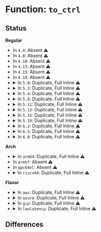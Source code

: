 # Function: <code>to_ctrl</code>

## Status
<b>Regular</b>
<ul>
<li>
In <code>4.4</code>: Absent ⚠️
</li>
<li>
In <code>4.8</code>: Absent ⚠️
</li>
<li>
In <code>4.10</code>: Absent ⚠️
</li>
<li>
In <code>4.13</code>: Absent ⚠️
</li>
<li>
In <code>4.15</code>: Absent ⚠️
</li>
<li>
In <code>4.18</code>: Absent ⚠️
</li>
<li>
<details>
<summary>In <code>5.0</code>: Duplicate, Full Inline ⚠️</summary>

**Collision:** Static Duplication

**Inline:** Full

**Transformation:** False

**Instances:**

```
In drivers/pci/hotplug/pciehp_core.c (ffffffff81550325)
Location: drivers/pci/hotplug/pciehp.h:209
Inline: True
Inline callers:
  - drivers/pci/hotplug/pciehp_core.c:get_adapter_status
  - drivers/pci/hotplug/pciehp_core.c:get_latch_status
  - drivers/pci/hotplug/pciehp_core.c:get_power_status
  - drivers/pci/hotplug/pciehp_core.c:set_attention_status
```
```
In drivers/pci/hotplug/pciehp_ctrl.c (ffffffff815510b3)
Location: drivers/pci/hotplug/pciehp.h:209
Inline: True
Inline callers:
  - drivers/pci/hotplug/pciehp_ctrl.c:pciehp_sysfs_disable_slot
  - drivers/pci/hotplug/pciehp_ctrl.c:pciehp_sysfs_enable_slot
```
```
In drivers/pci/hotplug/pciehp_hpc.c (ffffffff815527b5)
Location: drivers/pci/hotplug/pciehp.h:209
Inline: True
Inline callers:
  - drivers/pci/hotplug/pciehp_hpc.c:pciehp_reset_slot
  - drivers/pci/hotplug/pciehp_hpc.c:pciehp_set_raw_indicator_status
  - drivers/pci/hotplug/pciehp_hpc.c:pciehp_get_attention_status
  - drivers/pci/hotplug/pciehp_hpc.c:pciehp_get_raw_indicator_status
```
</details>
</li>
<li>
<details>
<summary>In <code>5.3</code>: Duplicate, Full Inline ⚠️</summary>

**Collision:** Static Duplication

**Inline:** Full

**Transformation:** False

**Instances:**

```
In drivers/pci/hotplug/pciehp_core.c (ffffffff815801a5)
Location: drivers/pci/hotplug/pciehp.h:194
Inline: True
Inline callers:
  - drivers/pci/hotplug/pciehp_core.c:get_adapter_status
  - drivers/pci/hotplug/pciehp_core.c:get_latch_status
  - drivers/pci/hotplug/pciehp_core.c:get_power_status
  - drivers/pci/hotplug/pciehp_core.c:set_attention_status
```
```
In drivers/pci/hotplug/pciehp_ctrl.c (ffffffff81580b42)
Location: drivers/pci/hotplug/pciehp.h:194
Inline: True
Inline callers:
  - drivers/pci/hotplug/pciehp_ctrl.c:pciehp_sysfs_disable_slot
  - drivers/pci/hotplug/pciehp_ctrl.c:pciehp_sysfs_enable_slot
```
```
In drivers/pci/hotplug/pciehp_hpc.c (ffffffff81582675)
Location: drivers/pci/hotplug/pciehp.h:194
Inline: True
Inline callers:
  - drivers/pci/hotplug/pciehp_hpc.c:pciehp_reset_slot
  - drivers/pci/hotplug/pciehp_hpc.c:pciehp_set_raw_indicator_status
  - drivers/pci/hotplug/pciehp_hpc.c:pciehp_get_attention_status
  - drivers/pci/hotplug/pciehp_hpc.c:pciehp_get_raw_indicator_status
```
</details>
</li>
<li>
<details>
<summary>In <code>5.4</code>: Duplicate, Full Inline ⚠️</summary>

**Collision:** Static Duplication

**Inline:** Full

**Transformation:** False

**Instances:**

```
In drivers/pci/hotplug/pciehp_core.c (ffffffff815a1c05)
Location: drivers/pci/hotplug/pciehp.h:195
Inline: True
Inline callers:
  - drivers/pci/hotplug/pciehp_core.c:get_adapter_status
  - drivers/pci/hotplug/pciehp_core.c:get_latch_status
  - drivers/pci/hotplug/pciehp_core.c:get_power_status
  - drivers/pci/hotplug/pciehp_core.c:set_attention_status
```
```
In drivers/pci/hotplug/pciehp_ctrl.c (ffffffff815a2772)
Location: drivers/pci/hotplug/pciehp.h:195
Inline: True
Inline callers:
  - drivers/pci/hotplug/pciehp_ctrl.c:pciehp_sysfs_disable_slot
  - drivers/pci/hotplug/pciehp_ctrl.c:pciehp_sysfs_enable_slot
```
```
In drivers/pci/hotplug/pciehp_hpc.c (ffffffff815a4055)
Location: drivers/pci/hotplug/pciehp.h:195
Inline: True
Inline callers:
  - drivers/pci/hotplug/pciehp_hpc.c:pciehp_reset_slot
  - drivers/pci/hotplug/pciehp_hpc.c:pciehp_set_raw_indicator_status
  - drivers/pci/hotplug/pciehp_hpc.c:pciehp_get_attention_status
  - drivers/pci/hotplug/pciehp_hpc.c:pciehp_get_raw_indicator_status
```
</details>
</li>
<li>
<details>
<summary>In <code>5.8</code>: Duplicate, Full Inline ⚠️</summary>

**Collision:** Static Duplication

**Inline:** Full

**Transformation:** False

**Instances:**

```
In drivers/pci/hotplug/pciehp_core.c (ffffffff8164a615)
Location: drivers/pci/hotplug/pciehp.h:194
Inline: True
Inline callers:
  - drivers/pci/hotplug/pciehp_core.c:get_adapter_status
  - drivers/pci/hotplug/pciehp_core.c:get_latch_status
  - drivers/pci/hotplug/pciehp_core.c:get_power_status
  - drivers/pci/hotplug/pciehp_core.c:set_attention_status
```
```
In drivers/pci/hotplug/pciehp_ctrl.c (ffffffff8164b2c9)
Location: drivers/pci/hotplug/pciehp.h:194
Inline: True
Inline callers:
  - drivers/pci/hotplug/pciehp_ctrl.c:pciehp_sysfs_disable_slot
  - drivers/pci/hotplug/pciehp_ctrl.c:pciehp_sysfs_enable_slot
```
```
In drivers/pci/hotplug/pciehp_hpc.c (ffffffff8164cc45)
Location: drivers/pci/hotplug/pciehp.h:194
Inline: True
Inline callers:
  - drivers/pci/hotplug/pciehp_hpc.c:pciehp_reset_slot
  - drivers/pci/hotplug/pciehp_hpc.c:pciehp_set_raw_indicator_status
```
</details>
</li>
<li>
<details>
<summary>In <code>5.11</code>: Duplicate, Full Inline ⚠️</summary>

**Collision:** Static Duplication

**Inline:** Full

**Transformation:** False

**Instances:**

```
In drivers/pci/hotplug/pciehp_core.c (ffffffff8166ee75)
Location: drivers/pci/hotplug/pciehp.h:194
Inline: True
Inline callers:
  - drivers/pci/hotplug/pciehp_core.c:get_adapter_status
  - drivers/pci/hotplug/pciehp_core.c:get_latch_status
  - drivers/pci/hotplug/pciehp_core.c:get_power_status
  - drivers/pci/hotplug/pciehp_core.c:set_attention_status
```
```
In drivers/pci/hotplug/pciehp_ctrl.c (ffffffff8166fa59)
Location: drivers/pci/hotplug/pciehp.h:194
Inline: True
Inline callers:
  - drivers/pci/hotplug/pciehp_ctrl.c:pciehp_sysfs_disable_slot
  - drivers/pci/hotplug/pciehp_ctrl.c:pciehp_sysfs_enable_slot
```
```
In drivers/pci/hotplug/pciehp_hpc.c (ffffffff81670f95)
Location: drivers/pci/hotplug/pciehp.h:194
Inline: True
Inline callers:
  - drivers/pci/hotplug/pciehp_hpc.c:pciehp_reset_slot
  - drivers/pci/hotplug/pciehp_hpc.c:pciehp_set_raw_indicator_status
```
</details>
</li>
<li>
<details>
<summary>In <code>5.13</code>: Duplicate, Full Inline ⚠️</summary>

**Collision:** Static Duplication

**Inline:** Full

**Transformation:** False

**Instances:**

```
In drivers/pci/hotplug/pciehp_core.c (ffffffff816513b5)
Location: drivers/pci/hotplug/pciehp.h:194
Inline: True
Inline callers:
  - drivers/pci/hotplug/pciehp_core.c:get_adapter_status
  - drivers/pci/hotplug/pciehp_core.c:get_latch_status
  - drivers/pci/hotplug/pciehp_core.c:get_power_status
  - drivers/pci/hotplug/pciehp_core.c:set_attention_status
```
```
In drivers/pci/hotplug/pciehp_ctrl.c (ffffffff81651f59)
Location: drivers/pci/hotplug/pciehp.h:194
Inline: True
Inline callers:
  - drivers/pci/hotplug/pciehp_ctrl.c:pciehp_sysfs_disable_slot
  - drivers/pci/hotplug/pciehp_ctrl.c:pciehp_sysfs_enable_slot
```
```
In drivers/pci/hotplug/pciehp_hpc.c (ffffffff816534c5)
Location: drivers/pci/hotplug/pciehp.h:194
Inline: True
Inline callers:
  - drivers/pci/hotplug/pciehp_hpc.c:pciehp_reset_slot
  - drivers/pci/hotplug/pciehp_hpc.c:pciehp_set_raw_indicator_status
```
</details>
</li>
<li>
<details>
<summary>In <code>5.15</code>: Duplicate, Full Inline ⚠️</summary>

**Collision:** Static Duplication

**Inline:** Full

**Transformation:** False

**Instances:**

```
In drivers/pci/hotplug/pciehp_core.c (ffffffff816c30f5)
Location: drivers/pci/hotplug/pciehp.h:200
Inline: True
Inline callers:
  - drivers/pci/hotplug/pciehp_core.c:get_adapter_status
  - drivers/pci/hotplug/pciehp_core.c:get_latch_status
  - drivers/pci/hotplug/pciehp_core.c:get_power_status
  - drivers/pci/hotplug/pciehp_core.c:set_attention_status
```
```
In drivers/pci/hotplug/pciehp_ctrl.c (ffffffff816c3cc2)
Location: drivers/pci/hotplug/pciehp.h:200
Inline: True
Inline callers:
  - drivers/pci/hotplug/pciehp_ctrl.c:pciehp_sysfs_disable_slot
  - drivers/pci/hotplug/pciehp_ctrl.c:pciehp_sysfs_enable_slot
```
```
In drivers/pci/hotplug/pciehp_hpc.c (ffffffff816c5235)
Location: drivers/pci/hotplug/pciehp.h:200
Inline: True
Inline callers:
  - drivers/pci/hotplug/pciehp_hpc.c:pciehp_reset_slot
  - drivers/pci/hotplug/pciehp_hpc.c:pciehp_set_raw_indicator_status
```
</details>
</li>
<li>
<details>
<summary>In <code>5.19</code>: Duplicate, Full Inline ⚠️</summary>

**Collision:** Static Duplication

**Inline:** Full

**Transformation:** False

**Instances:**

```
In drivers/pci/hotplug/pciehp_core.c (ffffffff817e8b35)
Location: drivers/pci/hotplug/pciehp.h:202
Inline: True
Inline callers:
  - drivers/pci/hotplug/pciehp_core.c:get_adapter_status
  - drivers/pci/hotplug/pciehp_core.c:get_latch_status
  - drivers/pci/hotplug/pciehp_core.c:get_power_status
  - drivers/pci/hotplug/pciehp_core.c:set_attention_status
```
```
In drivers/pci/hotplug/pciehp_ctrl.c (ffffffff817e97c2)
Location: drivers/pci/hotplug/pciehp.h:202
Inline: True
Inline callers:
  - drivers/pci/hotplug/pciehp_ctrl.c:pciehp_sysfs_disable_slot
  - drivers/pci/hotplug/pciehp_ctrl.c:pciehp_sysfs_enable_slot
```
```
In drivers/pci/hotplug/pciehp_hpc.c (ffffffff817eb005)
Location: drivers/pci/hotplug/pciehp.h:202
Inline: True
Inline callers:
  - drivers/pci/hotplug/pciehp_hpc.c:pciehp_reset_slot
  - drivers/pci/hotplug/pciehp_hpc.c:pciehp_set_raw_indicator_status
```
</details>
</li>
<li>
<details>
<summary>In <code>6.2</code>: Duplicate, Full Inline ⚠️</summary>

**Collision:** Static Duplication

**Inline:** Full

**Transformation:** False

**Instances:**

```
In drivers/pci/hotplug/pciehp_core.c (ffffffff8190e525)
Location: drivers/pci/hotplug/pciehp.h:202
Inline: True
Inline callers:
  - drivers/pci/hotplug/pciehp_core.c:get_adapter_status
  - drivers/pci/hotplug/pciehp_core.c:get_latch_status
  - drivers/pci/hotplug/pciehp_core.c:get_power_status
  - drivers/pci/hotplug/pciehp_core.c:set_attention_status
```
```
In drivers/pci/hotplug/pciehp_ctrl.c (ffffffff8190f749)
Location: drivers/pci/hotplug/pciehp.h:202
Inline: True
Inline callers:
  - drivers/pci/hotplug/pciehp_ctrl.c:pciehp_sysfs_disable_slot
  - drivers/pci/hotplug/pciehp_ctrl.c:pciehp_sysfs_enable_slot
```
```
In drivers/pci/hotplug/pciehp_hpc.c (ffffffff81911395)
Location: drivers/pci/hotplug/pciehp.h:202
Inline: True
Inline callers:
  - drivers/pci/hotplug/pciehp_hpc.c:pciehp_reset_slot
  - drivers/pci/hotplug/pciehp_hpc.c:pciehp_set_raw_indicator_status
```
</details>
</li>
<li>
<details>
<summary>In <code>6.5</code>: Duplicate, Full Inline ⚠️</summary>

**Collision:** Static Duplication

**Inline:** Full

**Transformation:** False

**Instances:**

```
In drivers/pci/hotplug/pciehp_core.c (ffffffff81951ba5)
Location: drivers/pci/hotplug/pciehp.h:202
Inline: True
Inline callers:
  - drivers/pci/hotplug/pciehp_core.c:get_adapter_status
  - drivers/pci/hotplug/pciehp_core.c:get_latch_status
  - drivers/pci/hotplug/pciehp_core.c:get_power_status
  - drivers/pci/hotplug/pciehp_core.c:set_attention_status
```
```
In drivers/pci/hotplug/pciehp_ctrl.c (ffffffff81952e39)
Location: drivers/pci/hotplug/pciehp.h:202
Inline: True
Inline callers:
  - drivers/pci/hotplug/pciehp_ctrl.c:pciehp_sysfs_disable_slot
  - drivers/pci/hotplug/pciehp_ctrl.c:pciehp_sysfs_enable_slot
```
```
In drivers/pci/hotplug/pciehp_hpc.c (ffffffff81954a35)
Location: drivers/pci/hotplug/pciehp.h:202
Inline: True
Inline callers:
  - drivers/pci/hotplug/pciehp_hpc.c:pciehp_reset_slot
  - drivers/pci/hotplug/pciehp_hpc.c:pciehp_set_raw_indicator_status
```
</details>
</li>
<li>
<details>
<summary>In <code>6.8</code>: Duplicate, Full Inline ⚠️</summary>

**Collision:** Static Duplication

**Inline:** Full

**Transformation:** False

**Instances:**

```
In drivers/pci/hotplug/pciehp_core.c (ffffffff8199b005)
Location: drivers/pci/hotplug/pciehp.h:202
Inline: True
Inline callers:
  - drivers/pci/hotplug/pciehp_core.c:get_adapter_status
  - drivers/pci/hotplug/pciehp_core.c:get_latch_status
  - drivers/pci/hotplug/pciehp_core.c:get_power_status
  - drivers/pci/hotplug/pciehp_core.c:set_attention_status
```
```
In drivers/pci/hotplug/pciehp_ctrl.c (ffffffff8199c2c9)
Location: drivers/pci/hotplug/pciehp.h:202
Inline: True
Inline callers:
  - drivers/pci/hotplug/pciehp_ctrl.c:pciehp_sysfs_disable_slot
  - drivers/pci/hotplug/pciehp_ctrl.c:pciehp_sysfs_enable_slot
```
```
In drivers/pci/hotplug/pciehp_hpc.c (ffffffff8199dec5)
Location: drivers/pci/hotplug/pciehp.h:202
Inline: True
Inline callers:
  - drivers/pci/hotplug/pciehp_hpc.c:pciehp_reset_slot
  - drivers/pci/hotplug/pciehp_hpc.c:pciehp_set_raw_indicator_status
```
</details>
</li>
</ul>
<b>Arch</b>
<ul>
<li>
<details>
<summary>In <code>arm64</code>: Duplicate, Full Inline ⚠️</summary>

**Collision:** Static Duplication

**Inline:** Full

**Transformation:** False

**Instances:**

```
In drivers/pci/hotplug/pciehp_core.c (ffff80001070a3e8)
Location: drivers/pci/hotplug/pciehp.h:195
Inline: True
Inline callers:
  - drivers/pci/hotplug/pciehp_core.c:get_adapter_status
  - drivers/pci/hotplug/pciehp_core.c:get_latch_status
  - drivers/pci/hotplug/pciehp_core.c:get_power_status
  - drivers/pci/hotplug/pciehp_core.c:set_attention_status
```
```
In drivers/pci/hotplug/pciehp_ctrl.c (ffff80001070b380)
Location: drivers/pci/hotplug/pciehp.h:195
Inline: True
Inline callers:
  - drivers/pci/hotplug/pciehp_ctrl.c:pciehp_sysfs_disable_slot
  - drivers/pci/hotplug/pciehp_ctrl.c:pciehp_sysfs_enable_slot
```
```
In drivers/pci/hotplug/pciehp_hpc.c (ffff80001070ccbc)
Location: drivers/pci/hotplug/pciehp.h:195
Inline: True
Inline callers:
  - drivers/pci/hotplug/pciehp_hpc.c:pciehp_reset_slot
  - drivers/pci/hotplug/pciehp_hpc.c:pciehp_set_raw_indicator_status
  - drivers/pci/hotplug/pciehp_hpc.c:pciehp_get_attention_status
  - drivers/pci/hotplug/pciehp_hpc.c:pciehp_get_raw_indicator_status
```
</details>
</li>
<li>
In <code>armhf</code>: Absent ⚠️
</li>
<li>
In <code>ppc64el</code>: Absent ⚠️
</li>
<li>
<details>
<summary>In <code>riscv64</code>: Duplicate, Full Inline ⚠️</summary>

**Collision:** Static Duplication

**Inline:** Full

**Transformation:** False

**Instances:**

```
In drivers/pci/hotplug/pciehp_core.c (ffffffe0004d73ce)
Location: drivers/pci/hotplug/pciehp.h:195
Inline: True
Inline callers:
  - drivers/pci/hotplug/pciehp_core.c:get_adapter_status
  - drivers/pci/hotplug/pciehp_core.c:get_latch_status
  - drivers/pci/hotplug/pciehp_core.c:get_power_status
  - drivers/pci/hotplug/pciehp_core.c:set_attention_status
```
```
In drivers/pci/hotplug/pciehp_ctrl.c (ffffffe0004d8010)
Location: drivers/pci/hotplug/pciehp.h:195
Inline: True
Inline callers:
  - drivers/pci/hotplug/pciehp_ctrl.c:pciehp_sysfs_disable_slot
  - drivers/pci/hotplug/pciehp_ctrl.c:pciehp_sysfs_enable_slot
```
```
In drivers/pci/hotplug/pciehp_hpc.c (ffffffe0004d94e0)
Location: drivers/pci/hotplug/pciehp.h:195
Inline: True
Inline callers:
  - drivers/pci/hotplug/pciehp_hpc.c:pciehp_reset_slot
  - drivers/pci/hotplug/pciehp_hpc.c:pciehp_set_raw_indicator_status
  - drivers/pci/hotplug/pciehp_hpc.c:pciehp_get_attention_status
  - drivers/pci/hotplug/pciehp_hpc.c:pciehp_get_raw_indicator_status
```
</details>
</li>
</ul>
<b>Flavor</b>
<ul>
<li>
<details>
<summary>In <code>aws</code>: Duplicate, Full Inline ⚠️</summary>

**Collision:** Static Duplication

**Inline:** Full

**Transformation:** False

**Instances:**

```
In drivers/pci/hotplug/pciehp_core.c (ffffffff81595415)
Location: drivers/pci/hotplug/pciehp.h:195
Inline: True
Inline callers:
  - drivers/pci/hotplug/pciehp_core.c:get_adapter_status
  - drivers/pci/hotplug/pciehp_core.c:get_latch_status
  - drivers/pci/hotplug/pciehp_core.c:get_power_status
  - drivers/pci/hotplug/pciehp_core.c:set_attention_status
```
```
In drivers/pci/hotplug/pciehp_ctrl.c (ffffffff81595f82)
Location: drivers/pci/hotplug/pciehp.h:195
Inline: True
Inline callers:
  - drivers/pci/hotplug/pciehp_ctrl.c:pciehp_sysfs_disable_slot
  - drivers/pci/hotplug/pciehp_ctrl.c:pciehp_sysfs_enable_slot
```
```
In drivers/pci/hotplug/pciehp_hpc.c (ffffffff81597865)
Location: drivers/pci/hotplug/pciehp.h:195
Inline: True
Inline callers:
  - drivers/pci/hotplug/pciehp_hpc.c:pciehp_reset_slot
  - drivers/pci/hotplug/pciehp_hpc.c:pciehp_set_raw_indicator_status
  - drivers/pci/hotplug/pciehp_hpc.c:pciehp_get_attention_status
  - drivers/pci/hotplug/pciehp_hpc.c:pciehp_get_raw_indicator_status
```
</details>
</li>
<li>
<details>
<summary>In <code>azure</code>: Duplicate, Full Inline ⚠️</summary>

**Collision:** Static Duplication

**Inline:** Full

**Transformation:** False

**Instances:**

```
In drivers/pci/hotplug/pciehp_core.c (ffffffff815845a5)
Location: drivers/pci/hotplug/pciehp.h:195
Inline: True
Inline callers:
  - drivers/pci/hotplug/pciehp_core.c:get_adapter_status
  - drivers/pci/hotplug/pciehp_core.c:get_latch_status
  - drivers/pci/hotplug/pciehp_core.c:get_power_status
  - drivers/pci/hotplug/pciehp_core.c:set_attention_status
```
```
In drivers/pci/hotplug/pciehp_ctrl.c (ffffffff81585112)
Location: drivers/pci/hotplug/pciehp.h:195
Inline: True
Inline callers:
  - drivers/pci/hotplug/pciehp_ctrl.c:pciehp_sysfs_disable_slot
  - drivers/pci/hotplug/pciehp_ctrl.c:pciehp_sysfs_enable_slot
```
```
In drivers/pci/hotplug/pciehp_hpc.c (ffffffff815869f5)
Location: drivers/pci/hotplug/pciehp.h:195
Inline: True
Inline callers:
  - drivers/pci/hotplug/pciehp_hpc.c:pciehp_reset_slot
  - drivers/pci/hotplug/pciehp_hpc.c:pciehp_set_raw_indicator_status
  - drivers/pci/hotplug/pciehp_hpc.c:pciehp_get_attention_status
  - drivers/pci/hotplug/pciehp_hpc.c:pciehp_get_raw_indicator_status
```
</details>
</li>
<li>
<details>
<summary>In <code>gcp</code>: Duplicate, Full Inline ⚠️</summary>

**Collision:** Static Duplication

**Inline:** Full

**Transformation:** False

**Instances:**

```
In drivers/pci/hotplug/pciehp_core.c (ffffffff81595955)
Location: drivers/pci/hotplug/pciehp.h:195
Inline: True
Inline callers:
  - drivers/pci/hotplug/pciehp_core.c:get_adapter_status
  - drivers/pci/hotplug/pciehp_core.c:get_latch_status
  - drivers/pci/hotplug/pciehp_core.c:get_power_status
  - drivers/pci/hotplug/pciehp_core.c:set_attention_status
```
```
In drivers/pci/hotplug/pciehp_ctrl.c (ffffffff815964c2)
Location: drivers/pci/hotplug/pciehp.h:195
Inline: True
Inline callers:
  - drivers/pci/hotplug/pciehp_ctrl.c:pciehp_sysfs_disable_slot
  - drivers/pci/hotplug/pciehp_ctrl.c:pciehp_sysfs_enable_slot
```
```
In drivers/pci/hotplug/pciehp_hpc.c (ffffffff81597da5)
Location: drivers/pci/hotplug/pciehp.h:195
Inline: True
Inline callers:
  - drivers/pci/hotplug/pciehp_hpc.c:pciehp_reset_slot
  - drivers/pci/hotplug/pciehp_hpc.c:pciehp_set_raw_indicator_status
  - drivers/pci/hotplug/pciehp_hpc.c:pciehp_get_attention_status
  - drivers/pci/hotplug/pciehp_hpc.c:pciehp_get_raw_indicator_status
```
</details>
</li>
<li>
<details>
<summary>In <code>lowlatency</code>: Duplicate, Full Inline ⚠️</summary>

**Collision:** Static Duplication

**Inline:** Full

**Transformation:** False

**Instances:**

```
In drivers/pci/hotplug/pciehp_core.c (ffffffff815afdd5)
Location: drivers/pci/hotplug/pciehp.h:195
Inline: True
Inline callers:
  - drivers/pci/hotplug/pciehp_core.c:get_adapter_status
  - drivers/pci/hotplug/pciehp_core.c:get_latch_status
  - drivers/pci/hotplug/pciehp_core.c:get_power_status
  - drivers/pci/hotplug/pciehp_core.c:set_attention_status
```
```
In drivers/pci/hotplug/pciehp_ctrl.c (ffffffff815b0942)
Location: drivers/pci/hotplug/pciehp.h:195
Inline: True
Inline callers:
  - drivers/pci/hotplug/pciehp_ctrl.c:pciehp_sysfs_disable_slot
  - drivers/pci/hotplug/pciehp_ctrl.c:pciehp_sysfs_enable_slot
```
```
In drivers/pci/hotplug/pciehp_hpc.c (ffffffff815b21e5)
Location: drivers/pci/hotplug/pciehp.h:195
Inline: True
Inline callers:
  - drivers/pci/hotplug/pciehp_hpc.c:pciehp_reset_slot
  - drivers/pci/hotplug/pciehp_hpc.c:pciehp_set_raw_indicator_status
  - drivers/pci/hotplug/pciehp_hpc.c:pciehp_get_attention_status
  - drivers/pci/hotplug/pciehp_hpc.c:pciehp_get_raw_indicator_status
```
</details>
</li>
</ul>

## Differences
